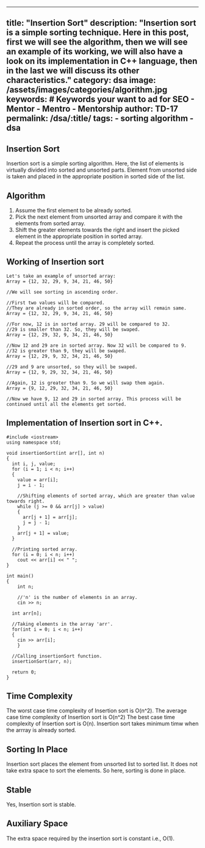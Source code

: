 ---- 
  title:  "Insertion Sort"
  description:  "Insertion sort is a simple sorting technique. Here in this post, first we will see the algorithm, then we will see an example of its working, we will also have a look on its implementation in C++ language, then in the last we will discuss its other characteristics."
  category: dsa
  image: /assets/images/categories/algorithm.jpg
  keywords: # Keywords your want to ad for SEO
    - Mentor 
    - Mentro
    - Mentorship
  author: TD-17
  permalink: /dsa/:title/
  tags: 
    - sorting algorithm
    - dsa
----

## Insertion Sort
Insertion sort is a simple sorting algorithm. Here, the list of elements is virtually divided into sorted and unsorted parts. Element from unsorted side is taken and placed in the appropriate position in sorted side of the list.


## Algorithm
1. Assume the first element to be already sorted.
2. Pick the next element from unsorted array and compare it with the elements from sorted array.
3. Shift the greater elements towards the right and insert the picked element in the appropriate position in sorted array.
4. Repeat the process until the array is completely sorted.

## Working of Insertion sort
```
Let's take an example of unsorted array:
Array = {12, 32, 29, 9, 34, 21, 46, 50}

//We will see sorting in ascending order.

//First two values will be compared.
//They are already in sorted order, so the array will remain same.
Array = {12, 32, 29, 9, 34, 21, 46, 50}

//For now, 12 is in sorted array. 29 will be compared to 32. 
//29 is smaller than 32. So, they will be swaped.
Array = {12, 29, 32, 9, 34, 21, 46, 50}

//Now 12 and 29 are in sorted array. Now 32 will be compared to 9.
//32 is greater than 9, they will be swaped.
Array = {12, 29, 9, 32, 34, 21, 46, 50}

//29 and 9 are unsorted, so they will be swaped.
Array = {12, 9, 29, 32, 34, 21, 46, 50}

//Again, 12 is greater than 9. So we will swap them again.
Array = {9, 12, 29, 32, 34, 21, 46, 50}

//Now we have 9, 12 and 29 in sorted array. This process will be continued until all the elements get sorted.
```

## Implementation of Insertion sort in C++.
```
#include <iostream>
using namespace std;
 
void insertionSort(int arr[], int n)
{
  int i, j, value;
  for (i = 1; i < n; i++)
  {
    value = arr[i];
    j = i - 1;
 
    //Shifting elements of sorted array, which are greater than value towards right.
    while (j >= 0 && arr[j] > value)
    {
      arr[j + 1] = arr[j];
      j = j - 1;
    }
    arr[j + 1] = value;
  }
    
  //Printing sorted array. 
  for (i = 0; i < n; i++)
    cout << arr[i] << " ";
}
 
int main()
{
	int n;
	
	//'n' is the number of elements in an array.
	cin >> n;
	
  int arr[n];
    
  //Taking elements in the array 'arr'.
  for(int i = 0; i < n; i++)
  {
    cin >> arr[i];
	}
     
  //Calling insertionSort function.
  insertionSort(arr, n);
 
  return 0;
}
```

## Time Complexity
The worst case time complexity of Insertion sort is O(n^2). 
The average case time complexity of Insertion sort is O(n^2)
The best case time complexity of Insertion sort is O(n).
Insertion sort takes minimum timw when the arrray is already sorted.

## Sorting In Place
Insertion sort places the element from unsorted list to sorted list. It does not take extra space to sort the elements. So here, sorting is done in place.

## Stable
Yes, Insertion sort is stable.

## Auxiliary Space
The extra space required by the insertion sort is constant i.e., O(1).






